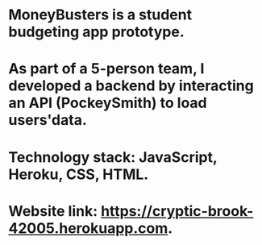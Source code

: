 # MoneyBusters is a student budgeting app prototype.
# As part of a 5-person team, I developed a backend by interacting an API (PockeySmith) to load users'data. 
# Technology stack: JavaScript, Heroku, CSS, HTML.
# Website link: https://cryptic-brook-42005.herokuapp.com.


